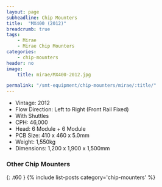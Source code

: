 ```yaml
---
layout: page
subheadline: Chip Mounters
title:  "MX400 (2012)"
breadcrumb: true
tags:
    - Mirae
    - Mirae Chip Mounters
categories:
    - chip-mounters
header: no
image:
    title: mirae/MX400-2012.jpg

permalink: "/smt-equipment/chip-mounters/mirae/:title/"
---
```


- Vintage: 2012
- Flow Direction: Left to Right (Front Rail Fixed)
- With Shuttles
- CPH: 46,000
- Head: 6 Module + 6 Module
- PCB Size: 410 x 460 x 5.0mm
- Weight: 1,550kg
- Dimensions: 1,200 x 1,900 x 1,500mm

### Other Chip Mounters ###
{: .t60 }
{% include list-posts category='chip-mounters' %}
